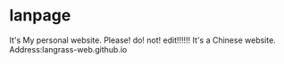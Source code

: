 # lanpage
It's My personal website.
Please! do! not! edit!!!!!!
It's a Chinese website.
Address:langrass-web.github.io
